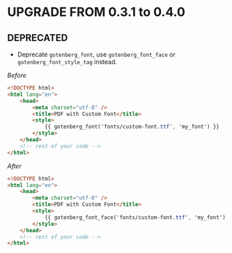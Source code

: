 # UPGRADE FROM 0.3.1 to 0.4.0

## DEPRECATED

- Deprecate `gotenberg_font`, use `gotenberg_font_face` or
`gotenberg_font_style_tag` instead.

*Before*
```html
<!DOCTYPE html>
<html lang="en">
    <head>
        <meta charset="utf-8" />
        <title>PDF with Custom Font</title>
        <style>
            {{ gotenberg_font('fonts/custom-font.ttf', 'my_font') }}
        </style>
    </head>
    <!-- rest of your code -->
</html>
```

*After*
```html
<!DOCTYPE html>
<html lang="en">
    <head>
        <meta charset="utf-8" />
        <title>PDF with Custom Font</title>
        <style>
            {{ gotenberg_font_face('fonts/custom-font.ttf', 'my_font') }}
        </style>
    </head>
    <!-- rest of your code -->
</html>
```
